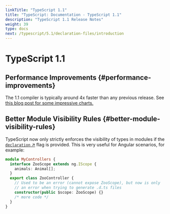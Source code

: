 ```yaml
---
linkTitle: "TypeScript 1.1"
title: "TypeScript: Documentation - TypeScript 1.1"
description: "TypeScript 1.1 Release Notes"
weight: 39
type: docs
next: /typescript/5.1/declaration-files/introduction
---
```


# TypeScript 1.1

## Performance Improvements {#performance-improvements}

The 1.1 compiler is typically around 4x faster than any previous release. See [this blog post for some impressive charts.](http://blogs.msdn.com/b/typescript/archive/2014/10/06/announcing-typescript-1-1-ctp.aspx)

## Better Module Visibility Rules {#better-module-visibility-rules}

TypeScript now only strictly enforces the visibility of types in modules if the [`declaration` ↗](https://www.typescriptlang.org/tsconfig.html#declaration) flag is provided. This is very useful for Angular scenarios, for example:

```ts
module MyControllers {
  interface ZooScope extends ng.IScope {
    animals: Animal[];
  }
  export class ZooController {
    // Used to be an error (cannot expose ZooScope), but now is only
    // an error when trying to generate .d.ts files
    constructor(public $scope: ZooScope) {}
    /* more code */
  }
}
```
